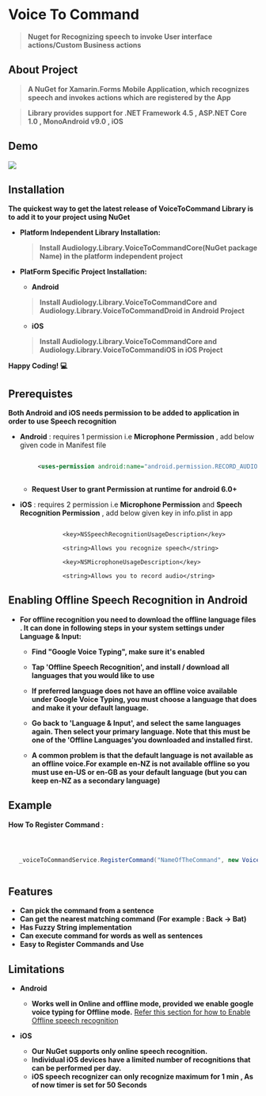 # Voice To Command 

> **Nuget for Recognizing speech to invoke User interface actions/Custom Business actions**


## About Project


>**A NuGet for Xamarin.Forms Mobile Application, which recognizes speech and invokes actions which are registered by the App**



>**Library provides support for .NET Framework 4.5 , ASP.NET Core 1.0 , MonoAndroid v9.0 , iOS**


## Demo

![](https://github.com/SpeechRecognitionDemo/SpeechRecognitionApp/blob/master/WorkingApp.gif)


## Installation

**The quickest way to get the latest release of VoiceToCommand Library is to add it to your project using NuGet**

   - **Platform Independent Library Installation:**
       > **Install Audiology.Library.VoiceToCommandCore(NuGet package Name) in the platform independent project**
       
       
   - **PlatForm Specific Project Installation:**    
       * **Android**
       > **Install Audiology.Library.VoiceToCommandCore and Audiology.Library.VoiceToCommandDroid in Android Project**
           
       * **iOS**
       > **Install  Audiology.Library.VoiceToCommandCore and Audiology.Library.VoiceToCommandiOS in iOS Project**
           
**Happy Coding! :computer:**  


## Prerequistes

 

**Both Android and iOS needs permission to be added to application in order to use Speech recognition**
 
 - **Android** : requires 1 permission i.e **Microphone Permission** , add below given code in Manifest file
    ```xml
    
         <uses-permission android:name="android.permission.RECORD_AUDIO" />
         
    
    ```
    - **Request User to grant Permission at runtime for android 6.0+**
    
    
      
 - **iOS** : requires 2 permission i.e **Microphone Permission** and **Speech Recognition Permission** , add below given key in info.plist in app
     ```
     
                 <key>NSSpeechRecognitionUsageDescription</key>
     
                 <string>Allows you recognize speech</string>
     
                 <key>NSMicrophoneUsageDescription</key>
         
                 <string>Allows you to record audio</string>
 
     ```
     
     
     
## Enabling Offline Speech Recognition in Android 

* **For offline recognition you need to download the offline language files . It can done in  following steps in your system settings under Language & Input:**

    - **Find "Google Voice Typing", make sure it's enabled**
    
    - **Tap 'Offline Speech Recognition', and install / download all languages that you would like to use**
    
    - **If preferred language does not have an offline voice available under Google Voice Typing, you must choose a language that does and make it your default language.**
    
    - **Go back to 'Language & Input', and select the same languages again. Then select your primary language. Note that this must be one of the 'Offline Languages'you downloaded and installed first.**
    
     - **A common problem is that the default language is not available as an offline voice.For example en-NZ is not available offline so you must use en-US or en-GB as your default language (but you can keep en-NZ as a secondary language)**


## Example


**How To Register Command :**


```c#



   _voiceToCommandService.RegisterCommand("NameOfTheCommand", new VoiceCommand(ActionToBeExecuted));



```


## Features
   
   - **Can pick the command from a sentence**
   - **Can get the nearest matching command (For example : Back -> Bat)**
   - **Has Fuzzy String implementation**
   - **Can execute command for words as well as sentences**
   - **Easy to Register Commands and Use**
  

## Limitations

   * **Android**
      - **Works well in Online and offline mode, provided we enable google voice typing for Offline mode.** [Refer this section for how to Enable Offline speech recognition](https://github.com/SpeechRecognitionDemo/SpeechRecognitionApp#enabling-offline-speech-recognition-in-android)
      
   * **iOS**
      - **Our NuGet supports only online speech recognition.**
      - **Individual iOS devices have a limited number of recognitions that can be performed per day.**
      - **iOS speech recognizer can only recognize maximum for 1 min , As of now timer is set for 50 Seconds**

  





